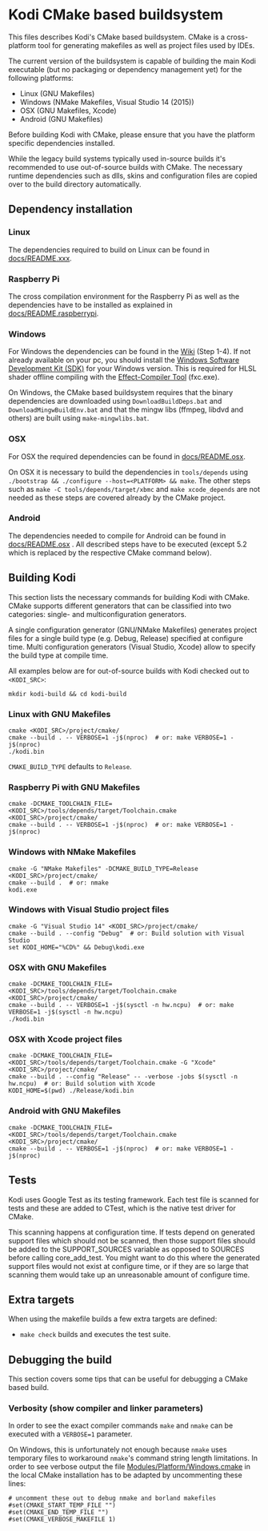 # Kodi CMake based buildsystem

This files describes Kodi's CMake based buildsystem. CMake is a cross-platform
tool for generating makefiles as well as project files used by IDEs.

The current version of the buildsystem is capable of building the main Kodi
executable (but no packaging or dependency management yet) for the following
platforms:

- Linux (GNU Makefiles)
- Windows (NMake Makefiles, Visual Studio 14 (2015))
- OSX (GNU Makefiles, Xcode)
- Android (GNU Makefiles)

Before building Kodi with CMake, please ensure that you have the platform
specific dependencies installed.

While the legacy build systems typically used in-source builds it's recommended
to use out-of-source builds with CMake. The necessary runtime dependencies such
as dlls, skins and configuration files are copied over to the build directory
automatically.

## Dependency installation

### Linux

The dependencies required to build on Linux can be found in
[docs/README.xxx](https://github.com/xbmc/xbmc/tree/master/docs).

### Raspberry Pi

The cross compilation environment for the Raspberry Pi as well as the
dependencies have to be installed as explained in
[docs/README.raspberrypi](https://github.com/xbmc/xbmc/tree/master/docs/README.raspberrypi).

### Windows

For Windows the dependencies can be found in the
[Wiki](http://kodi.wiki/view/HOW-TO:Compile_Kodi_for_Windows) (Step 1-4). If not already available on your pc, you should
install the [Windows Software Development Kit (SDK)](https://dev.windows.com/en-us/downloads/sdk-archive) for your Windows version. This is required for HLSL shader offline compiling with the [Effect-Compiler Tool](https://msdn.microsoft.com/de-de/library/windows/desktop/bb232919(v=vs.85).aspx) (fxc.exe).

On Windows, the CMake based buildsystem requires that the binary dependencies
are downloaded using `DownloadBuildDeps.bat` and `DownloadMingwBuildEnv.bat`
and that the mingw libs (ffmpeg, libdvd and others) are built using
`make-mingwlibs.bat`.

### OSX

For OSX the required dependencies can be found in
[docs/README.osx](https://github.com/xbmc/xbmc/tree/master/docs/README.osx).

On OSX it is necessary to build the dependencies in `tools/depends` using
`./bootstrap && ./configure --host=<PLATFORM> && make`. The other steps such
as `make -C tools/depends/target/xbmc` and `make xcode_depends` are not needed
as these steps are covered already by the CMake project.

### Android

The dependencies needed to compile for Android can be found in
[docs/README.osx](https://github.com/xbmc/xbmc/tree/master/docs/README.android)
. All described steps have to be executed (except 5.2 which is replaced by the
respective CMake command below).

## Building Kodi

This section lists the necessary commands for building Kodi with CMake.
CMake supports different generators that can be classified into two categories:
single- and multiconfiguration generators.

A single configuration generator (GNU/NMake Makefiles) generates project files
for a single build type (e.g. Debug, Release) specified at configure time.
Multi configuration generators (Visual Studio, Xcode) allow to specify the
build type at compile time.

All examples below are for out-of-source builds with Kodi checked out to
`<KODI_SRC>`:

```
mkdir kodi-build && cd kodi-build
```

### Linux with GNU Makefiles

```
cmake <KODI_SRC>/project/cmake/
cmake --build . -- VERBOSE=1 -j$(nproc)  # or: make VERBOSE=1 -j$(nproc)
./kodi.bin
```

`CMAKE_BUILD_TYPE` defaults to `Release`.

### Raspberry Pi with GNU Makefiles

```
cmake -DCMAKE_TOOLCHAIN_FILE=<KODI_SRC>/tools/depends/target/Toolchain.cmake <KODI_SRC>/project/cmake/
cmake --build . -- VERBOSE=1 -j$(nproc)  # or: make VERBOSE=1 -j$(nproc)
```

### Windows with NMake Makefiles

```
cmake -G "NMake Makefiles" -DCMAKE_BUILD_TYPE=Release <KODI_SRC>/project/cmake/
cmake --build .  # or: nmake
kodi.exe
```

### Windows with Visual Studio project files

```
cmake -G "Visual Studio 14" <KODI_SRC>/project/cmake/
cmake --build . --config "Debug"  # or: Build solution with Visual Studio
set KODI_HOME="%CD%" && Debug\kodi.exe
```

### OSX with GNU Makefiles

```
cmake -DCMAKE_TOOLCHAIN_FILE=<KODI_SRC>/tools/depends/target/Toolchain.cmake <KODI_SRC>/project/cmake/
cmake --build . -- VERBOSE=1 -j$(sysctl -n hw.ncpu)  # or: make VERBOSE=1 -j$(sysctl -n hw.ncpu)
./kodi.bin
```

### OSX with Xcode project files

```
cmake -DCMAKE_TOOLCHAIN_FILE=<KODI_SRC>/tools/depends/target/Toolchain.cmake -G "Xcode" <KODI_SRC>/project/cmake/
cmake --build . --config "Release" -- -verbose -jobs $(sysctl -n hw.ncpu)  # or: Build solution with Xcode
KODI_HOME=$(pwd) ./Release/kodi.bin
```

### Android with GNU Makefiles

```
cmake -DCMAKE_TOOLCHAIN_FILE=<KODI_SRC>/tools/depends/target/Toolchain.cmake <KODI_SRC>/project/cmake/
cmake --build . -- VERBOSE=1 -j$(nproc)  # or: make VERBOSE=1 -j$(nproc)
```

## Tests

Kodi uses Google Test as its testing framework. Each test file is scanned for tests and these
are added to CTest, which is the native test driver for CMake.

This scanning happens at configuration time. If tests depend on generated support files which
should not be scanned, then those support files should be added to the SUPPORT_SOURCES
variable as opposed to SOURCES before calling core_add_test. You might want to do this where
the generated support files would not exist at configure time, or if they are so large that
scanning them would take up an unreasonable amount of configure time.

## Extra targets

When using the makefile builds a few extra targets are defined:

- `make check` builds and executes the test suite.

## Debugging the build

This section covers some tips that can be useful for debugging a CMake
based build.

### Verbosity (show compiler and linker parameters)

In order to see the exact compiler commands `make` and `nmake` can be
executed with a `VERBOSE=1` parameter.

On Windows, this is unfortunately not enough because `nmake` uses
temporary files to workaround `nmake`'s command string length limitations.
In order to see verbose output the file
[Modules/Platform/Windows.cmake](https://github.com/Kitware/CMake/blob/master/Modules/Platform/Windows.cmake#L40)
in the local CMake installation has to be adapted by uncommenting these
lines:

```
# uncomment these out to debug nmake and borland makefiles
#set(CMAKE_START_TEMP_FILE "")
#set(CMAKE_END_TEMP_FILE "")
#set(CMAKE_VERBOSE_MAKEFILE 1)
```
